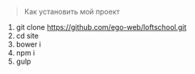 > Как установить мой проект

1. git clone https://github.com/ego-web/loftschool.git
2. cd site
3. bower i
4. npm i
5. gulp